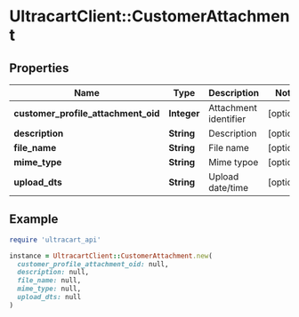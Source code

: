 # UltracartClient::CustomerAttachment

## Properties

| Name | Type | Description | Notes |
| ---- | ---- | ----------- | ----- |
| **customer_profile_attachment_oid** | **Integer** | Attachment identifier | [optional] |
| **description** | **String** | Description | [optional] |
| **file_name** | **String** | File name | [optional] |
| **mime_type** | **String** | Mime typoe | [optional] |
| **upload_dts** | **String** | Upload date/time | [optional] |

## Example

```ruby
require 'ultracart_api'

instance = UltracartClient::CustomerAttachment.new(
  customer_profile_attachment_oid: null,
  description: null,
  file_name: null,
  mime_type: null,
  upload_dts: null
)
```

